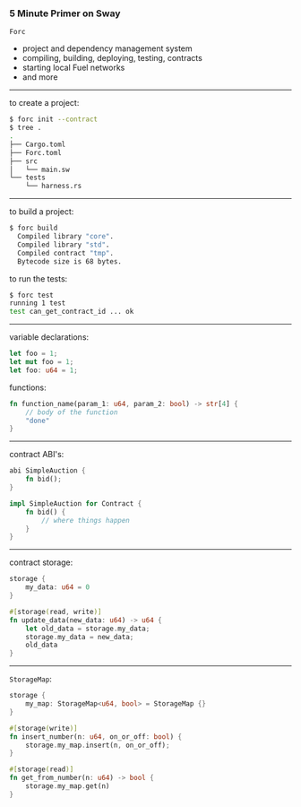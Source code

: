 ### 5 Minute Primer on Sway

`Forc`

<ul class="smallersize">
    <li>project and dependency management system</li>
    <li>compiling, building, deploying, testing, contracts</li>
    <li>starting local Fuel networks</li>
    <li>and more</li>
</ul>

---

to create a project:

```bash
$ forc init --contract
$ tree .
.
├── Cargo.toml
├── Forc.toml
├── src
│   └── main.sw
└── tests
    └── harness.rs
```

---

to build a project:

```bash
$ forc build
  Compiled library "core".
  Compiled library "std".
  Compiled contract "tmp".
  Bytecode size is 68 bytes.
```

to run the tests:

```bash
$ forc test
running 1 test
test can_get_contract_id ... ok
```

---

variable declarations:

```rust
let foo = 1;
let mut foo = 1;
let foo: u64 = 1;
```

functions:

```rust
fn function_name(param_1: u64, param_2: bool) -> str[4] {
    // body of the function
    "done"
}
```

---

contract ABI's:

```rust
abi SimpleAuction {
    fn bid();
}

impl SimpleAuction for Contract {
    fn bid() {
        // where things happen
    }
}
```

---

contract storage:

```rust
storage {
    my_data: u64 = 0
}

#[storage(read, write)]
fn update_data(new_data: u64) -> u64 {
    let old_data = storage.my_data;
    storage.my_data = new_data;
    old_data
}
```

---

`StorageMap`:

```rust
storage {
    my_map: StorageMap<u64, bool> = StorageMap {}
}

#[storage(write)]
fn insert_number(n: u64, on_or_off: bool) {
    storage.my_map.insert(n, on_or_off);
}

#[storage(read)]
fn get_from_number(n: u64) -> bool {
    storage.my_map.get(n)
}
```